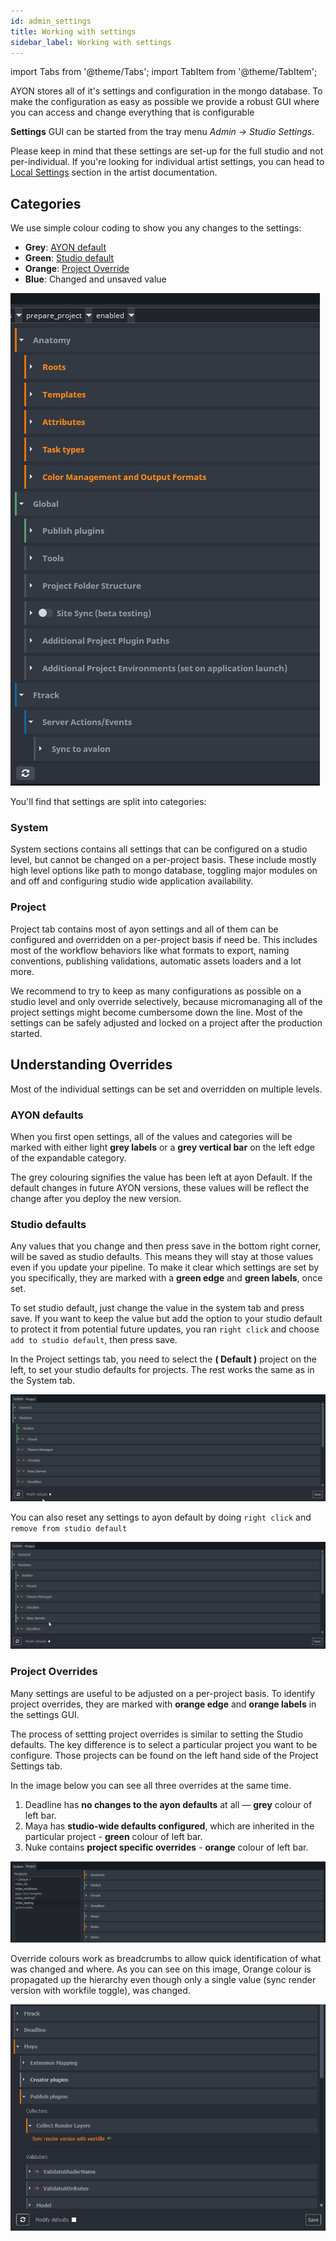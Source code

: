 ```yaml
---
id: admin_settings
title: Working with settings
sidebar_label: Working with settings
---
```


import Tabs from '@theme/Tabs';
import TabItem from '@theme/TabItem';

AYON stores all of it's settings and configuration in the mongo database. To make the configuration as easy as possible we provide a robust GUI where you can access and change everything that is configurable

**Settings** GUI can be started from the tray menu *Admin -> Studio Settings*.

Please keep in mind that these settings are set-up for the full studio and not per-individual. If you're looking for individual artist settings, you can head to
[Local Settings](admin_settings_local.md) section in the artist documentation.

## Categories

We use simple colour coding to show you any changes to the settings:
- **Grey**: [AYON default](#ayon-defaults)
- **Green**: [Studio default](#ayon-defaults)
- **Orange**: [Project Override](#project-overrides)
- **Blue**: Changed and unsaved value

![Colour coding](assets/settings/settings_colour_coding.png)

You'll find that settings are split into categories:

### System

System sections contains all settings that can be configured on a studio level, but cannot be changed on a per-project basis. These include mostly high level options like path to mongo database, toggling major modules on and off and configuring studio wide application availability.

### Project

Project tab contains most of ayon settings and all of them can be configured and overridden on a per-project basis if need be. This includes most of the workflow behaviors like what formats to export, naming conventions, publishing validations, automatic assets loaders and a lot more.

We recommend to try to keep as many configurations as possible on a studio level and only override selectively, because micromanaging all of the project settings might become cumbersome down the line. Most of the settings can be safely adjusted and locked on a project after the production started.

## Understanding Overrides

Most of the individual settings can be set and overridden on multiple levels.

### AYON defaults
When you first open settings, all of the values and categories will be marked with either light **grey labels** or a **grey vertical bar** on the left edge of the expandable category.

The grey colouring signifies the value has been left at ayon Default. If the default changes in future AYON versions, these values will be reflect the change after you deploy the new version.

### Studio defaults

Any values that you change and then press save in the bottom right corner, will be saved as studio defaults. This means they will stay at those values even if you update your pipeline. To make it clear which settings are set by you specifically, they are marked with a **green edge** and **green labels**, once set.

To set studio default, just change the value in the system tab and press save. If you want to keep the value but add the option to your studio default to protect it from potential future updates, you ran `right click` and choose `add to studio default`, then press save.

In the Project settings tab, you need to select the **( Default )** project on the left, to set your studio defaults for projects. The rest works the same as in the System tab.

![studio_defaults](assets/settings/studio_defaults.gif)

You can also reset any settings to ayon default by doing `right click` and `remove from studio default`

![studio_defaults](assets/settings/studio_defaults_remove.gif)

### Project Overrides

Many settings are useful to be adjusted on a per-project basis. To identify project overrides, they are marked with **orange edge** and **orange labels** in the settings GUI.

The process of settting project overrides is similar to setting the Studio defaults. The key difference is to select a particular project you want to be configure. Those projects can be found on the left hand side of the Project Settings tab.

In the image below you can see all three overrides at the same time.
1. Deadline has **no changes to the ayon defaults** at all — **grey** colour of left bar.
2. Maya has **studio-wide defaults configured**, which are inherited in the particular project - **green** colour of left bar.
3. Nuke contains **project specific overrides** - **orange** colour of left bar.

![colours_01](assets/settings/colours_02.png)

Override colours work as breadcrumbs to allow quick identification of what was changed and where. As you can see on this image, Orange colour is propagated up the hierarchy even though only a single value (sync render version with workfile toggle), was changed.

![override_breadcumbs](assets/settings/override_breadcrumbs.png)
